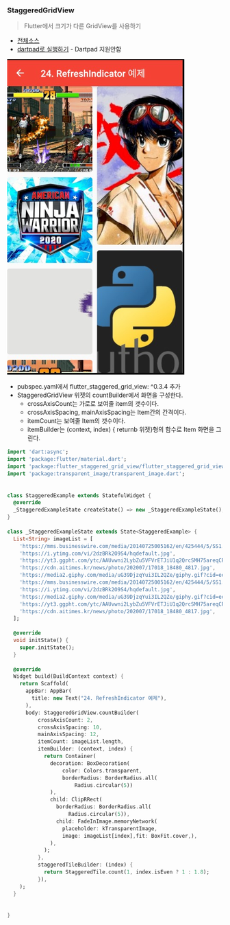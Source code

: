 ### StaggeredGridView
> Flutter에서 크기가 다른 GridView를 사용하기

- [전체소스](../../lib/advance/StaggeredGridViewExample.dart)
- [dartpad로 실행하기](#) - Dartpad 지원안함

![](../images/StaggeredExample.jpg)

- pubspec.yaml에서 flutter_staggered_grid_view: ^0.3.4 추가
- StaggeredGridView 위젯의 countBuilder에서 화면을 구성한다.
  - crossAxisCount는 가로로 보여줄 item의 갯수이다.
  - crossAxisSpacing, mainAxisSpacing는 Item간의 간격이다.
  - itemCount는 보여줄 Item의 갯수이다.
  - itemBuilder는 (context, index) { returnb 위젯}형의 함수로 Item 화면을 그린다.

~~~ dart
import 'dart:async';
import 'package:flutter/material.dart';
import 'package:flutter_staggered_grid_view/flutter_staggered_grid_view.dart';
import 'package:transparent_image/transparent_image.dart';


class StaggeredExample extends StatefulWidget {
  @override
  _StaggeredExampleState createState() => new _StaggeredExampleState();
}

class _StaggeredExampleState extends State<StaggeredExample> {
  List<String> imageList = [
    'https://mms.businesswire.com/media/20140725005162/en/425444/5/SS1.jpg',
    'https://i.ytimg.com/vi/2dzBRk2O9S4/hqdefault.jpg',
    'https://yt3.ggpht.com/ytc/AAUvwni2LybZu5VFVrETJiU1q2QrcSMH75areqCPrghzOw=s900-c-k-c0x00ffffff-no-rj',
    'https://cdn.aitimes.kr/news/photo/202007/17018_18480_4817.jpg',
    'https://media2.giphy.com/media/uG39DjzqYui3IL2QZe/giphy.gif?cid=ecf05e47e56qov8ps7epcvacdw718h5fz5yidw8xilfk9osc&rid=giphy.gif',
    'https://mms.businesswire.com/media/20140725005162/en/425444/5/SS1.jpg',
    'https://i.ytimg.com/vi/2dzBRk2O9S4/hqdefault.jpg',
    'https://media2.giphy.com/media/uG39DjzqYui3IL2QZe/giphy.gif?cid=ecf05e47e56qov8ps7epcvacdw718h5fz5yidw8xilfk9osc&rid=giphy.gif',
    'https://yt3.ggpht.com/ytc/AAUvwni2LybZu5VFVrETJiU1q2QrcSMH75areqCPrghzOw=s900-c-k-c0x00ffffff-no-rj',
    'https://cdn.aitimes.kr/news/photo/202007/17018_18480_4817.jpg',
  ];

  @override
  void initState() {
    super.initState();
  }

  @override
  Widget build(BuildContext context) {
    return Scaffold(
      appBar: AppBar(
        title: new Text("24. RefreshIndicator 예제"),
      ),
      body: StaggeredGridView.countBuilder(
          crossAxisCount: 2,
          crossAxisSpacing: 10,
          mainAxisSpacing: 12,
          itemCount: imageList.length,
          itemBuilder: (context, index) {
            return Container(
              decoration: BoxDecoration(
                  color: Colors.transparent,
                  borderRadius: BorderRadius.all(
                      Radius.circular(5))
              ),
              child: ClipRRect(
                borderRadius: BorderRadius.all(
                    Radius.circular(5)),
                child: FadeInImage.memoryNetwork(
                  placeholder: kTransparentImage,
                  image: imageList[index],fit: BoxFit.cover,),
              ),
            );
          },
          staggeredTileBuilder: (index) {
            return StaggeredTile.count(1, index.isEven ? 1 : 1.8);
          }),
    );
  }


}
~~~
